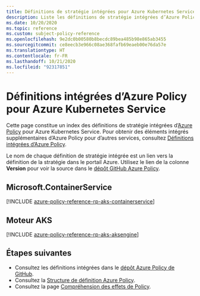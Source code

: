 ```yaml
---
title: Définitions de stratégie intégrées pour Azure Kubernetes Service
description: Liste les définitions de stratégie intégrées d’Azure Policy pour Azure Kubernetes Service. Ces définitions de stratégie intégrées fournissent des approches courantes pour la gestion de vos ressources Azure.
ms.date: 10/20/2020
ms.topic: reference
ms.custom: subject-policy-reference
ms.openlocfilehash: 9e2dc0b00580b8becdc89bea485b98e865ab3455
ms.sourcegitcommit: ce8eecb3e966c08ae368fafb69eaeb00e76da57e
ms.translationtype: HT
ms.contentlocale: fr-FR
ms.lasthandoff: 10/21/2020
ms.locfileid: "92317851"
---
```

# <a name="azure-policy-built-in-definitions-for-azure-kubernetes-service"></a>Définitions intégrées d’Azure Policy pour Azure Kubernetes Service

Cette page constitue un index des définitions de stratégie intégrées d’[Azure Policy](../governance/policy/overview.md) pour Azure Kubernetes Service. Pour obtenir des éléments intégrés supplémentaires d’Azure Policy pour d’autres services, consultez [Définitions intégrées d’Azure Policy](../governance/policy/samples/built-in-policies.md).

Le nom de chaque définition de stratégie intégrée est un lien vers la définition de la stratégie dans le portail Azure. Utilisez le lien de la colonne **Version** pour voir la source dans le [dépôt GitHub Azure Policy](https://github.com/Azure/azure-policy).

## <a name="microsoftcontainerservice"></a>Microsoft.ContainerService

[!INCLUDE [azure-policy-reference-rp-aks-containerservice](../../includes/policy/reference/byrp/microsoft.containerservice.md)]

## <a name="aks-engine"></a>Moteur AKS

[!INCLUDE [azure-policy-reference-rp-aks-aksengine](../../includes/policy/reference/byrp/aks-engine.md)]

## <a name="next-steps"></a>Étapes suivantes

- Consultez les définitions intégrées dans le [dépôt Azure Policy de GitHub](https://github.com/Azure/azure-policy).
- Consultez la [Structure de définition Azure Policy](../governance/policy/concepts/definition-structure.md).
- Consultez la page [Compréhension des effets de Policy](../governance/policy/concepts/effects.md).
